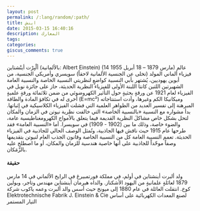 ```yaml
---
layout: post
permalink: /:lang/random/:path/  
title: اينش
date: 2015-03-15 16:40:16
description: المعارك
tags: 
categories:
giscus_comments: true
---
```


ألْبِرْت أينْشتاين (بالألمانية: Albert Einstein) (14 مارس 1879 – 18 أبريل 1955) عالم فيزياء ألماني المولد (تخلى عن الجنسية الألمانية لاحقاً) سويسري وأمريكي الجنسية، من أبوين يهوديين، يُشتهر بأبي النسبية كواضعٍ لنظريتي النسبية الخاصة والنسبية العامة الشهيرتين اللتين كانتا اللبنة الأولى للفيزياء النظرية الحديثة، حاز على جائزة نوبل في الفيزياء لعام 1921 عن ورقةٍ بحثيةٍ حول التأثير الكهروضوئي من ضمن ثلاثمائة ورقةٍ علميةٍ أخرى له في تكافؤ المادة والطاقة (E=mc²) وميكانيكا الكم وغيرها، وأدت استنتاجاته المبرهنة إلى تفسير العديد من الظواهر العلمية التي فشلت الفيزياء الكلاسيكية في إثباتها. بدأ مشواره مع النسبية «بالنسبية الخاصة» التي خالفت نظرية نيوتن في الزمان والمكان لتحل بشكل خاص مشاكلَ النظرية القديمة فيما يتعلق بالأمواج الكهرومغناطيسية عامة، والضوء خاصة، وذلك ما بين (1902 - 1909) في سويسرا. أما «النسبية العامة» فقد طرحها عام 1915 حيث ناقش فيها الجاذبية، وتُمثل الوصف الحالي للجاذبية في الفيزياء الحديثة. تعمم النسبية العامة كل من النسبية الخاصة وقانون الجذب العام لنيوتن بتقديمها وصفاً موحّداً للجاذبية على أنها خاصية هندسية للزمان والمكان، أو ما اصطلح عليه بالزَّمَكان.
#### حقيقة

ولد ألبرت أينشتاين في أولم، في مملكة فورتمبيرغ في الرايخ الألماني في 14 مارس 1879 لعائلةٍ علمانيةٍ من اليهود الأشكناز. والداه هيرمان أينشتاين مهندس وتاجر، وبولين كوخ. انتقلت العائلة في عام 1880 إلى ميونخ حيث أسس والد ألبرت وعمه ياكوب شركة Elektrotechnische Fabrik J. Einstein & Cie لصنع المعدات الكهربائية على أساس التيار المستمر
